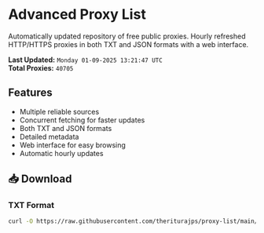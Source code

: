 # Advanced Proxy List

Automatically updated repository of free public proxies. Hourly refreshed HTTP/HTTPS proxies in both TXT and JSON formats with a web interface.

**Last Updated:** `Monday 01-09-2025 13:21:47 UTC`  
**Total Proxies:** `40705`

## Features
- Multiple reliable sources
- Concurrent fetching for faster updates
- Both TXT and JSON formats
- Detailed metadata
- Web interface for easy browsing
- Automatic hourly updates

## 📥 Download

### TXT Format
```bash
curl -O https://raw.githubusercontent.com/theriturajps/proxy-list/main/proxies.txt